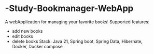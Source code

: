 # -Study-Bookmanager-WebApp
A webApplication for managing your favorite books!
Supported features:
- add new books 
- edit books 
- delete books 
Stack: Java 21, Spring boot, Spring Data, Hibernate, Docker, Docker compose
